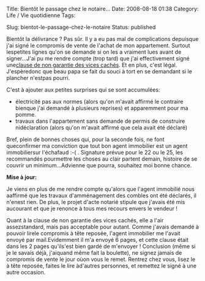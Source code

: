 Title: Bientôt le passage chez le notaire...
Date: 2008-08-18 01:38
Category: Life / Vie quotidienne
Tags: <?xml version="1.0" encoding="utf-8"?>

Slug: bientot-le-passage-chez-le-notaire
Status: published

Bientôt la délivrance ? Pas sûr. Il y a eu pas mal de complications depuisque j'ai signé le compromis de vente de l'achat de mon appartement. Surtout lespetites lignes qu'on se demande si on les a vraiment lues avant de signer...J'ai pu me rendre compte (trop tard) que j'ai effectivement signé une[clause de non garantie des vices cachés](\%22http://www.paruvendu.fr/I/Immobilier-ancien-les-recours-en-cas-de-vices-caches\%22). Et en plus, c'est légal. J'espèredonc que beau papa se fait du souci à tort en se demandant si le plancher n'estpas pourri.

C'est à ajouter aux petites surprises qui se sont accumulées:

-   électricité pas aux normes (alors qu'on m'avait affirmé le contraire bienque j'ai demandé à plusieurs reprises) et apparemment pour ma pomme.
-   travaux dans l'appartement sans demande de permis de construire nidéclaration (alors qu'on m'avait affirmé que cela avait été déclaré)

Bref, plein de bonnes choses qui, pour la seconde fois, ne font queconfirmer ma conviction que tout bon agent immobilier est un agent immobiliersur l'échafaud :-( . Signature prévue pour le 22 ou le 25, les recommandés pourmettre les choses au clair partent demain, histoire de se couvrir un minimum...Advienne que pourra, souhaitez moi bonne chance.

**Mise à jour:**  
  
Je viens en plus de me rendre compte qu'alors que l'agent immobilié nous aaffirmé que les travaux d'amménagement des combles ont été déclarés, il n'enest rien. De plus, le projet d'acte notarié stipule que j'avais été mis aucourant et que je renonce à tous mes recours envers le vendeur !  
  
Quant à la clause de non garantie des vices cachés, elle a l'air assezstandard, mais pas acceptable pour autant. Comme j'avais demandé à pouvoir lirele compromis à tête reposée, l'agent immobilier me l'avait envoyé par mail.Evidemment il m'a envoyé 6 pages, et cette clause était dans les 2 pages qu'ils'est bien gardé de m'envoyer ! Conclusion (même si je le savais déjà, j'aiquand même fait la boulette), ne signez jamais de compromis de vente le jour oùon vous le remet. Rentrez chez vous, lisez le à tête reposée, faites le lire àd'autres personnes, et remettez le signé à une autre occasion.  

